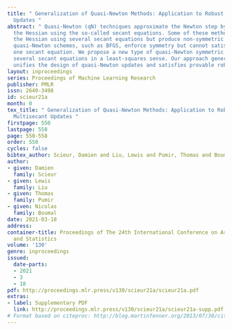 ```yaml
---
title: " Generalization of Quasi-Newton Methods: Application to Robust Symmetric Multisecant
  Updates "
abstract: " Quasi-Newton (qN) techniques approximate the Newton step by estimating
  the Hessian using the so-called secant equations. Some of these methods compute
  the Hessian using several secant equations but produce non-symmetric updates. Other
  quasi-Newton schemes, such as BFGS, enforce symmetry but cannot satisfy more than
  one secant equation. We propose a new type of quasi-Newton symmetric update using
  several secant equations in a least-squares sense. Our approach generalizes and
  unifies the design of quasi-Newton updates and satisfies provable robustness guarantees. "
layout: inproceedings
series: Proceedings of Machine Learning Research
publisher: PMLR
issn: 2640-3498
id: scieur21a
month: 0
tex_title: " Generalization of Quasi-Newton Methods: Application to Robust Symmetric
  Multisecant Updates "
firstpage: 550
lastpage: 558
page: 550-558
order: 550
cycles: false
bibtex_author: Scieur, Damien and Liu, Lewis and Pumir, Thomas and Boumal, Nicolas
author:
- given: Damien
  family: Scieur
- given: Lewis
  family: Liu
- given: Thomas
  family: Pumir
- given: Nicolas
  family: Boumal
date: 2021-03-18
address: 
container-title: Proceedings of The 24th International Conference on Artificial Intelligence
  and Statistics
volume: '130'
genre: inproceedings
issued:
  date-parts:
  - 2021
  - 3
  - 18
pdf: http://proceedings.mlr.press/v130/scieur21a/scieur21a.pdf
extras:
- label: Supplementary PDF
  link: http://proceedings.mlr.press/v130/scieur21a/scieur21a-supp.pdf
# Format based on citeproc: http://blog.martinfenner.org/2013/07/30/citeproc-yaml-for-bibliographies/
---
```

